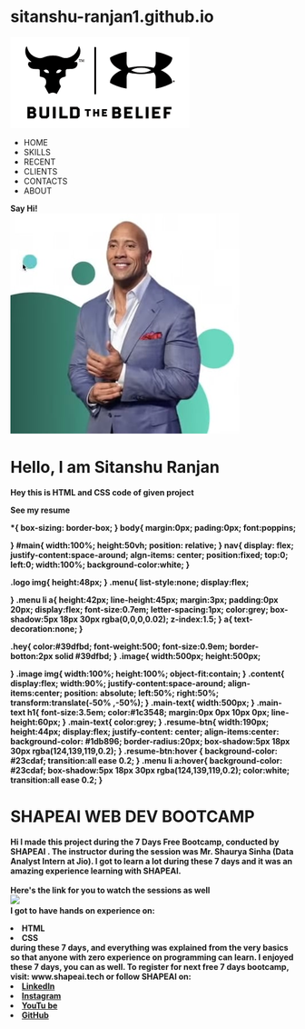 # sitanshu-ranjan1.github.io
<html>
<head>
<meta charset="utf-8">
<title>project of bootcamp</title>
<link href="style.css" rel="stylesheet"type="text/css">
</head>
<body>
<div id="main">
<nav>
<a herf="#" class="logo">
<img src="logo.png" alt=" The logo of project the Rock ">
</a>

<span class="menu-space"></span>
<ul class="menu">
<li><a herf="#">HOME</a></li>
<li><a herf="#">SKILLS</a></li>
<li><a herf="#">RECENT</a></li>
<li><a herf="#">CLIENTS</a></li>
<li><a herf="#">CONTACTS</a></li>
<li><a herf="#">ABOUT</a></li>
</ul>
<a herf="#" class="hey"><strong>Say Hi!</a>
</nav> 
</div>
<div class="content">
<div class="image">
<img src="Untitled design-4.png" alt="Rock">
</div>
<div class="main-text">
<h1>Hello, I am Sitanshu Ranjan</h1>
<p> Hey this is HTML and CSS code of given project </p>
<a herf="#" class="resume-btn"> See my resume</a>
</div>
</div>
</body>

*{
box-sizing: border-box;
}
body{
margin:0px;
pading:0px;
font:poppins;

}
#main{
width:100%;
height:50vh;
position: relative;
}
nav{
display: flex;
justify-content:space-around;
algn-items: center;
position:fixed;
top:0;
left:0;
width:100%;
background-color:white;
}

.logo img{
height:48px;
}
.menu{
list-style:none;
display:flex;

}
.menu li a{
height:42px;
line-height:45px;
margin:3px;
padding:0px 20px;
display:flex;
font-size:0.7em;
letter-spacing:1px;
color:grey;
box-shadow:5px 18px 30px rgba(0,0,0,0.02);
z-index:1.5;
}
a{
text-decoration:none;
}

.hey{
color:#39dfbd;
font-weight:500;
font-size:0.9em;
border-botton:2px solid #39dfbd;
}
.image{
width:500px;
height:500px;

}
.image img{
width:100%;
height:100%;
object-fit:contain;
}
.content{
display:flex;
width:90%;
justify-content:space-around;
align-items:center;
position: absolute;
left:50%;
right:50%;
transform:translate(-50% ,-50%);
}
.main-text{
width:500px;
}
.main-text h1{
font-size:3.5em;
color:#1c3548;
margin:0px 0px 10px 0px;
line-height:60px;
}
.main-text{
color:grey;
}
.resume-btn{
width:190px;
height:44px;
display:flex;
justify-content: center;
align-items:center:
background-color: #1db896;
border-radius:20px;
box-shadow:5px 18px 30px rgba(124,139,119,0.2);
}
.resume-btn:hover {
background-color: #23cdaf;
transition:all ease 0.2;
}
.menu li a:hover{
background-color: #23cdaf;
box-shadow:5px 18px 30px rgba(124,139,119,0.2);
color:white;
transition:all ease 0.2;
}


# SHAPEAI WEB DEV BOOTCAMP
Hi I made this project during the 7 Days Free Bootcamp, conducted by <b> SHAPEAI
</b>.
The instructor during the session was Mr. Shaurya Sinha (Data Analyst Intern at Jio). I got to
learn a lot during these 7 days and it was an amazing experience learning with SHAPEAI.
<br><br>Here's the link for you to watch the sessions as well<br>
<a href="https://youtube.com/playlist?list=PL7zl8TDRnbun7K0fECtSMCI2hOCgLBy9a"> <img src="https://github.com/ShapeAI/PYTHON-AND-DATA-ANALYTICS/blob/main/WebD%20poster.png"> </a>
<br>I got to have hands on experience on:
<li>HTML
<li>CSS
<br>during these 7 days, and everything was explained from the very basics so that
anyone with zero experience on programming can learn.
I enjoyed these 7 days, you can as well. To register for next free 7 days bootcamp, visit:
www.shapeai.tech
or follow SHAPEAI on:
<li><a href=
"https://in.linkedin.com/company/shapeai">LinkedIn</a>
<li><a href=
"https://www.instagram.com/shape.ai/?hl=en">Instagram</a>
<li><a
href=
"https://www.youtube.com/channel/UCTUvDLTW9meuDXWcbmISPdA">YouTu
be</a>
<li><a href=
"https://github.com/shapeai">GitHub</a>
</html>
